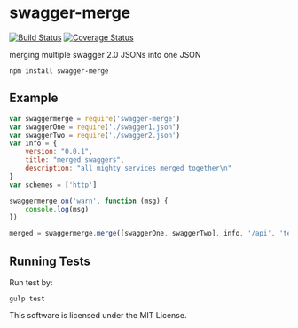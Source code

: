 

# swagger-merge

[![Build Status](https://travis-ci.org/HoS0/SwaggerMerge.svg?branch=master)](https://travis-ci.org/HoS0/SwaggerMerge) [![Coverage Status](https://coveralls.io/repos/github/HoS0/SwaggerMerge/badge.svg?branch=master)](https://coveralls.io/github/HoS0/SwaggerMerge?branch=master)

merging multiple swagger 2.0 JSONs into one JSON

`npm install swagger-merge`

## Example

``` javascript
var swaggermerge = require('swagger-merge')
var swaggerOne = require('./swagger1.json')
var swaggerTwo = require('./swagger2.json')
var info = {
    version: "0.0.1",
    title: "merged swaggers",
    description: "all mighty services merged together\n"
}
var schemes = ['http']

swaggermerge.on('warn', function (msg) {
    console.log(msg)
})

merged = swaggermerge.merge([swaggerOne, swaggerTwo], info, '/api', 'test.com', schemes)
```

## Running Tests

Run test by:

`gulp test`

This software is licensed under the MIT License.

